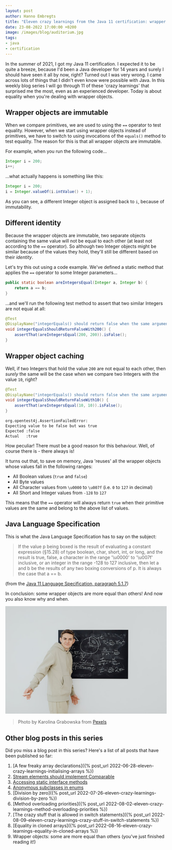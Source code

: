 ```yaml
---
layout: post
author: Hanno Embregts
title: "Eleven crazy learnings from the Java 11 certification: wrapper objects - some are more equal than others (9/11)"
date: 23-08-2022 17:00:00 +0200
image: /images/blog/auditorium.jpg
tags: 
- java
- certification
---
```


In the summer of 2021, I got my Java 11 certification. I expected it to be quite a breeze, because I'd been a Java developer for 14 years and surely I should have seen it all by now, right? Turned out I was very wrong. I came across lots of things that I didn't even know were possible with Java. In this weekly blog series I will go through 11 of these 'crazy learnings' that surprised me the most, even as an experienced developer. Today is about equality when you're dealing with wrapper objects.

## Wrapper objects are immutable

When we compare primitives, we are used to using the `==` operator to test equality.
However, when we start using wrapper objects instead of primitives, we have to switch to using invocations of the `equals()` method to test equality.
The reason for this is that all wrapper objects are immutable.
    
For example, when you run the following code...

```java
Integer i = 200;
i++;
```

...what actually happens is something like this:

```java
Integer i = 200;
i = Integer.valueOf(i.intValue() + 1);
```

As you can see, a different Integer object is assigned back to `i`, because of immutability.

## Different identity

Because the wrapper objects are immutable, two separate objects containing the same value will not be equal to each other (at least not according to the `==` operator).
So although two Integer objects might be similar because of the values they hold, they'll still be different based on their *identity*.

Let's try this out using a code example. We've defined a static method that applies the `==` operator to some Integer parameters...

```java
public static boolean areIntegersEqual(Integer a, Integer b) {
    return a == b;
}
```

...and we'll run the following test method to assert that two similar Integers are not equal at all:

```java
@Test
@DisplayName("integerEquals() should return false when the same arguments (200) are passed")
void integerEqualsShouldReturnFalseWith200() {
    assertThat(areIntegersEqual(200, 200)).isFalse();
}
```

## Wrapper object caching

Well, if two Integers that hold the value `200` are not equal to each other, then *surely* the same will be the case when we compare two Integers with the value `10`, right?

```java
@Test
@DisplayName("integerEquals() should return false when the same arguments (10) are passed")
void integerEqualsShouldReturnFalseWith10() {
    assertThat(areIntegersEqual(10, 10)).isFalse();
}
```

```
org.opentest4j.AssertionFailedError: 
Expecting value to be false but was true
Expected :false
Actual   :true
```

How peculiar! There must be a good reason for this behaviour.
Well, of course there is - there always is!

It turns out that, to save on memory, Java 'reuses' all the wrapper objects whose values fall in the following ranges:

* All Boolean values (`true` and `false`)
* All Byte values
* All Character values from `\u0000` to `\u007f` (i.e. `0` to `127` in decimal)
* All Short and Integer values from `-128` to `127`

This means that the `==` operator will always return `true` when their primitive values are the same and belong to the above list of values.

## Java Language Specification

This is what the Java Language Specification has to say on the subject:

> If the value p being boxed is the result of evaluating a constant expression (§15.28) of type boolean, char, short, int, or long, and the result is true, false, a character in the range '\u0000' to '\u007f' inclusive, or an integer in the range -128 to 127 inclusive, then let a and b be the results of any two boxing conversions of p. It is always the case that a == b.

(from the [Java 11 Language Specification, paragraph 5.1.7](https://docs.oracle.com/javase/specs/jls/se11/html/jls-5.html#jls-5.1.7))

In conclusion: some wrapper objects are more equal than others!
And now you also know why and when.

![Confused about maths](/images/blog/maths-confusion.jpg)
> Photo by Karolina Grabowska from <a href="https://www.pexels.com/photo/boy-standing-in-front-of-a-blackboard-with-an-equation-written-on-it-6256110/">Pexels</a>

## Other blog posts in this series

Did you miss a blog post in this series? Here's a list of all posts that have been published so far:

1. [A few freaky array declarations]({% post_url 2022-06-28-eleven-crazy-learnings-initialising-arrays %})
2. [Stream elements should implement Comparable](/2022/07/05/eleven-crazy-learnings-stream-elements-comparable.html)
3. [Accessing static interface methods](/2022/07/12/eleven-crazy-learnings-accessing-static-interface-methods.html)
4. [Anonymous subclasses in enums](/2022/07/19/eleven-crazy-learnings-anonymous-subclass-in-enum.html)
5. [Division by zero]({% post_url 2022-07-26-eleven-crazy-learnings-division-by-zero %})
6. [Method overloading priorities]({% post_url 2022-08-02-eleven-crazy-learnings-method-overloading-priorities %})
7. [The crazy stuff that is allowed in switch statements]({% post_url 2022-08-09-eleven-crazy-learnings-crazy-stuff-in-switch-statements %})
8. [Equality in cloned arrays]({% post_url 2022-08-16-eleven-crazy-learnings-equality-in-cloned-arrays %})
9. Wrapper objects: some are more equal than others (you've just finished reading it!)
